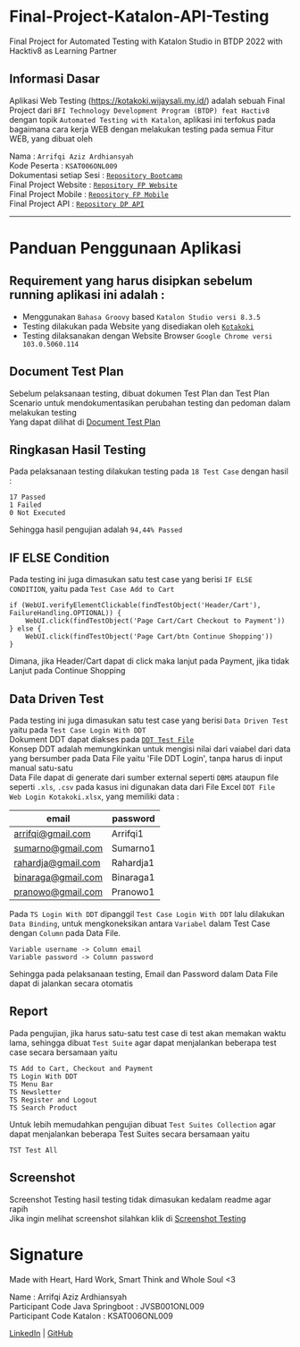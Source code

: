 # Final-Project-Katalon-API-Testing
Final Project for Automated Testing with Katalon Studio in BTDP 2022 with Hacktiv8 as Learning Partner

## Informasi Dasar
Aplikasi Web Testing (https://kotakoki.wijaysali.my.id/) adalah sebuah Final Project dari `BFI Technology Development Program (BTDP) feat Hactiv8` dengan topik `Automated Testing with Katalon`, aplikasi ini terfokus pada bagaimana cara kerja WEB dengan melakukan testing pada semua Fitur WEB, yang dibuat oleh

Nama		                 : `Arrifqi Aziz Ardhiansyah`\
Kode Peserta             : `KSAT006ONL009`\
Dokumentasi setiap Sesi  : [`Repository Bootcamp`](https://github.com/arrifqiaziz/BTDP-Hacktiv8-2022)\
Final Project Website    : [`Repository FP Website`](https://github.com/arrifqiaziz/Final-Project-Katalon-Website-Testing)\
Final Project Mobile     : [`Repository FP Mobile`](https://github.com/arrifqiaziz/Final-Project-Katalon-Mobile-Testing)\
Final Project API        : [`Repository DP API`](https://github.com/arrifqiaziz/Final-Project-Katalon-API-Testing)

---

# Panduan Penggunaan Aplikasi

## Requirement yang harus disipkan sebelum running aplikasi ini adalah :
- Menggunakan `Bahasa Groovy` based `Katalon Studio versi 8.3.5`
- Testing dilakukan pada Website yang disediakan oleh [`Kotakoki`](https://kotakoki.wijaysali.my.id/)
- Testing dilaksanakan dengan Website Browser `Google Chrome versi 103.0.5060.114`

## Document Test Plan
Sebelum pelaksanaan testing, dibuat dokumen Test Plan dan Test Plan Scenario untuk mendokumentasikan perubahan testing dan pedoman dalam melakukan testing\
Yang dapat dilihat di [Document Test Plan](https://github.com/arrifqiaziz/Final-Project-Katalon-WEB-Testing/tree/main/Test%20Plan)

## Ringkasan Hasil Testing
Pada pelaksanaan testing dilakukan testing pada `18 Test Case` dengan hasil :
```
17 Passed
1 Failed
0 Not Executed
```
Sehingga hasil pengujian adalah `94,44% Passed`

## IF ELSE Condition
Pada testing ini juga dimasukan satu test case yang berisi `IF ELSE CONDITION`, yaitu pada `Test Case Add to Cart`
```
if (WebUI.verifyElementClickable(findTestObject('Header/Cart'), FailureHandling.OPTIONAL)) {
    WebUI.click(findTestObject('Page Cart/Cart Checkout to Payment'))
} else {
    WebUI.click(findTestObject('Page Cart/btn Continue Shopping'))
}
```
Dimana, jika Header/Cart dapat di click maka lanjut pada Payment, jika tidak Lanjut pada Continue Shopping

## Data Driven Test
Pada testing ini juga dimasukan satu test case yang berisi `Data Driven Test` yaitu pada `Test Case Login With DDT`\
Dokument DDT dapat diakses pada [`DDT Test File`](https://github.com/arrifqiaziz/Final-Project-Katalon-WEB-Testing/tree/main/DDT%20File)\
Konsep DDT adalah memungkinkan untuk mengisi nilai dari vaiabel dari data yang bersumber pada Data File yaitu 'File DDT Login', tanpa harus di input manual satu-satu\
Data File dapat di generate dari sumber external seperti `DBMS` ataupun file seperti `.xls`, `.csv` pada kasus ini digunakan data dari File Excel `DDT File Web Login Kotakoki.xlsx`, yang memiliki data :

email | password
----- | -----
arrifqi@gmail.com	| Arrifqi1
sumarno@gmail.com	| Sumarno1
rahardja@gmail.com |	Rahardja1
binaraga@gmail.com |	Binaraga1
pranowo@gmail.com	| Pranowo1

Pada `TS Login With DDT` dipanggil `Test Case Login With DDT` lalu dilakukan `Data Binding`, untuk mengkoneksikan antara `Variabel` dalam Test Case dengan `Column` pada Data File.
```
Variable username -> Column email
Variable password -> Column password
```
Sehingga pada pelaksanaan testing, Email dan Password dalam Data File dapat di jalankan secara otomatis


## Report
Pada pengujian, jika harus satu-satu test case di test akan memakan waktu lama, sehingga dibuat `Test Suite` agar dapat menjalankan beberapa test case secara bersamaan yaitu
```
TS Add to Cart, Checkout and Payment
TS Login With DDT
TS Menu Bar
TS Newsletter
TS Register and Logout
TS Search Product
```
Untuk lebih memudahkan pengujian dibuat `Test Suites Collection` agar dapat menjalankan beberapa Test Suites secara bersamaan yaitu
```
TST Test All
```

## Screenshot
Screenshot Testing hasil testing tidak dimasukan kedalam readme agar rapih\
Jika ingin melihat screenshot silahkan klik di [Screenshot Testing](https://github.com/arrifqiaziz/Final-Project-Katalon-WEB-Testing/tree/main/Screenshot)




# Signature
Made with Heart, Hard Work, Smart Think and Whole Soul <3

Name  : Arrifqi Aziz Ardhiansyah\
Participant Code Java Springboot  : JVSB001ONL009\
Participant Code Katalon : KSAT006ONL009


[LinkedIn](https://www.linkedin.com/in/arrifqiaziz/) | [GitHub](https://github.com/arrifqiaziz)
